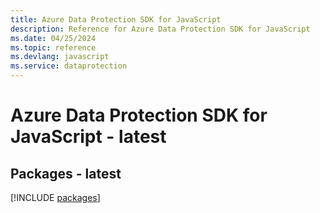 ```yaml
---
title: Azure Data Protection SDK for JavaScript
description: Reference for Azure Data Protection SDK for JavaScript
ms.date: 04/25/2024
ms.topic: reference
ms.devlang: javascript
ms.service: dataprotection
---
```

# Azure Data Protection SDK for JavaScript - latest
## Packages - latest
[!INCLUDE [packages](data-protection-index.md)]